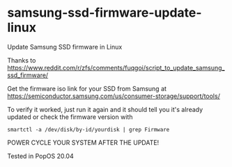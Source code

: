 # samsung-ssd-firmware-update-linux
Update Samsung SSD firmware in Linux

Thanks to https://www.reddit.com/r/zfs/comments/fuqgoi/script_to_update_samsung_ssd_firmware/

Get the firmware iso link for your SSD from Samsung at https://semiconductor.samsung.com/us/consumer-storage/support/tools/

To verify it worked, just run it again and it should tell you it's already updated or check the firmware version with

```smartctl -a /dev/disk/by-id/yourdisk | grep Firmware``` 

POWER CYCLE YOUR SYSTEM AFTER THE UPDATE!

Tested in PopOS 20.04
